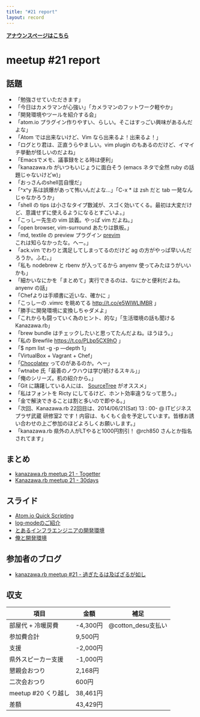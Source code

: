 ```yaml
---
title: "#21 report"
layout: record
---
```


<p> <a href="./"><strong>アナウンスページはこちら</strong></a></p>

meetup #21 report
==================

話題
----

-   「勉強させていただきます」
-   「今日はカメラマンが心強い」「カメラマンのフットワーク軽やか」
-   「開発環境やツールを紹介する会」
-   「atom.io プラグイン作りやすい、らしい。そこはすっごい興味があるんだよな」
-   「Atom では出来ないけど、Vim なら出来るよ！出来るよ！」
-   「ログとり君は、正直うらやましい。vim plugin のもあるのだけど、イマイチ挙動が怪しいのだよね」
-   「Emacsでメモ、議事録をとる時は便利」
-   「kanazawa.rb がいつもいじょうに面白そう (emacs ネタで全然 ruby の話題じゃないけどw)」
-   「おっさんのshell芸自慢だ」
-   「^x^y 系は誤爆があって怖いんだよな…」「C-x * は zsh だと tab 一発なんじゃなかろうか」
-   「shell の tips は小さなタイプ数減が、スゴく効いてくる。最初は大変だけど、意識せずに使えるようになるとすごいよ。」
-   「こっしー先生の vim 談義。やっぱ vim だよね。」
-   「open browser, vim-surround あたりは鉄板。」
-   「md, textile の preview プラグイン [previm](http://t.co/ATseCyzQQL) これは知らなかったな。へー。」
-   「ack.vim でわりと満足してしまってるのだけど ag の方がやっぱ早いんだろうか。ふむ。」
-   「私も nodebrew と rbenv が入ってるから anyenv 使ってみたほうがいいかも」
-   「細かいなにかを「まとめて」実行できるのは、なにかと便利だよね。anyenv の話」
-   「Chefよりは手順書に近いな、確かに 」
-   「こっしーの .vimrc を眺めてる <http://t.co/e5WIWLlMBR> 」
-   「勝手に開発環境に変換しちゃダメよ」
-   「これからも闘っていく為のヒント、的な」「生活環境の話も聞けるKanazawa.rb」
-   「brew bundle はチェックしたいと思ってたんだよね。ほうほう。」
-   「私の Brewfile <https://t.co/PLbp5CX9hO> 」
-   「\$ npm list -g -p —depth 1」
-   「VirtualBox + Vagrant + Chef」
-   「[Chocolatey](http://t.co/8Kl3WCWke2) ってのがあるのか。へー」
-   「wtnabe 氏「最善のノウハウは学び続けるスキル」」
-   「俺のシリーズ。机の紹介から。」
-   「Git に躊躇している人には、 [SourceTree](http://t.co/NUUiagA70h) がオススメ」
-   「私はフォントを Ricty にしてるけど、ホント効率違うなって思う。」
-   「金で解決できることは割と多いので即やる。」
-   「次回、Kanazawa.rb 22回目は、2014/06/21(Sat) 13 : 00- @ ITビジネスプラザ武蔵 研修室2 です！内容は、もくもく会を予定しています。皆様お誘い合わせの上ご参加のほどよろしくお願いします。」
-   「kanazawa.rb 県外の人がLTやると1000円割引！ @rch850 さんとか指名されてます」

まとめ
------

-   [kanazawa.rb meetup 21 - Togetter](http://togetter.com/li/668740)
-   [Kanazawa.rb meetup 21 - 30days](http://30d.jp/kzrb/11)

スライド
--------

-   [Atom.io Quick Scripting](http://t.co/2Pu2niOViP)
-   [log-modeのご紹介](http://t.co/j3D6Qg4dYo)
-   [とあるインフラエンジニアの開発環境](https://speakerdeck.com/libero_18/toaruinhuraensiniafalsekai-fa-huan-jing)
-   [俺と開発環境](http://www.slideshare.net/pharaohkj/ss-34794458)

参加者のブログ
--------------

-   [kanazawa.rb meetup #21 - 過ぎたるは及ばざるが如し](http://cotton-desu.hatenablog.com/entry/2014/05/22/222024)

収支
----

 | 項目                   | 金額       | 補足                  |
 | ---------------------- | ---------- | --------------------- |
 | 部屋代 + 冷暖房費      | -4,300円   | @cotton\_desu支払い   |
 | 参加費合計             | 9,500円    |                       |
 | 支援                   | -2,000円   |                       |
 | 県外スピーカー支援     | -1,000円   |                       |
 | 懇親会おつり           | 2,168円    |                       |
 | 二次会おつり           | 600円      |                       |
 | meetup #20 くり越し    | 38,461円   |                       |
 | 差額                   | 43,429円   |                       |


